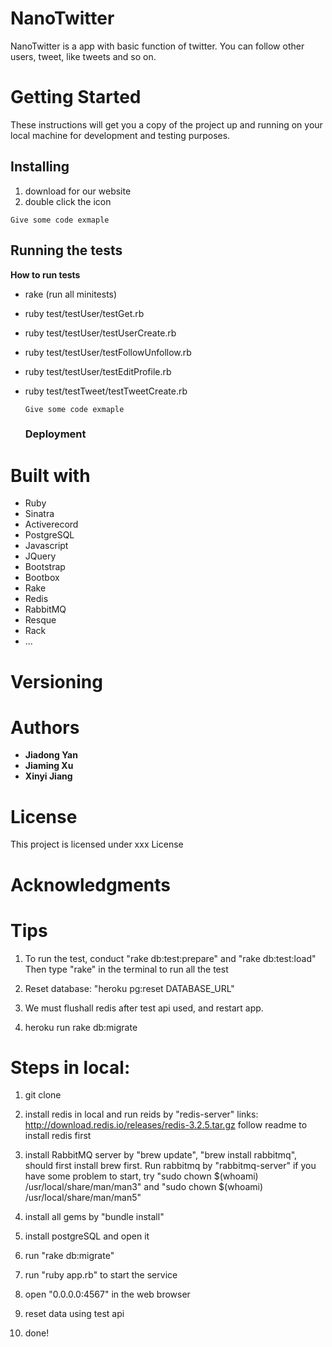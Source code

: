 # NanoTwitter

NanoTwitter is a app with basic function of twitter. You can follow other users, tweet, like tweets and so on.

# Getting Started

These instructions will get you a copy of the project up and running on your local machine for development and testing purposes.

## Installing

1. download for our website
2. double click the icon

  ```
  Give some code exmaple
  ```

## Running the tests

**How to run tests**

- rake (run all minitests)
- ruby test/testUser/testGet.rb
- ruby test/testUser/testUserCreate.rb
- ruby test/testUser/testFollowUnfollow.rb
- ruby test/testUser/testEditProfile.rb
- ruby test/testTweet/testTweetCreate.rb

  ```
  Give some code exmaple
  ```

  ### Deployment

# Built with

- Ruby
- Sinatra
- Activerecord
- PostgreSQL
- Javascript
- JQuery
- Bootstrap
- Bootbox
- Rake
- Redis
- RabbitMQ
- Resque
- Rack
- ...

# Versioning

# Authors

- **Jiadong Yan**
- **Jiaming Xu**
- **Xinyi Jiang**

# License

This project is licensed under xxx License

# Acknowledgments

# Tips

1. To run the test, conduct "rake db:test:prepare" and "rake db:test:load" Then type "rake" in the terminal to run all the test

2. Reset database: "heroku pg:reset DATABASE_URL"

3. We must flushall redis after test api used, and restart app.

4. heroku run rake db:migrate

# Steps in local:

1. git clone

  <links from="" github="">
  </links>

2. install redis in local and run reids by "redis-server" links: <http://download.redis.io/releases/redis-3.2.5.tar.gz> follow readme to install redis first

3. install RabbitMQ server by "brew update", "brew install rabbitmq", should first install brew first. Run rabbitmq by "rabbitmq-server" if you have some problem to start, try "sudo chown $(whoami) /usr/local/share/man/man3" and "sudo chown $(whoami) /usr/local/share/man/man5"
4. install all gems by "bundle install"
5. install postgreSQL and open it
6. run "rake db:migrate"
7. run "ruby app.rb" to start the service
8. open "0.0.0.0:4567" in the web browser
9. reset data using test api
10. done!

